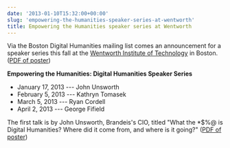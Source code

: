 ```yaml
---
date: '2013-01-10T15:32:00+00:00'
slug: 'empowering-the-humanities-speaker-series-at-wentworth'
title: Empowering the Humanities speaker series at Wentworth
---
```


Via the Boston Digital Humanities mailing list comes an announcement for a speaker series this fall at the [Wentworth Institute of Technology](http://www.wit.edu/) in Boston. ([PDF of poster](//files.lincolnmullen.com/downloads/post/wit.empowering-humanities.pdf))

**Empowering the Humanities: Digital Humanities Speaker Series**

-   January 17, 2013 --- John Unsworth
-   February 5, 2013 --- Kathryn Tomasek
-   March 5, 2013 --- Ryan Cordell
-   April 2, 2013 --- George Fifield

The first talk is by John Unsworth, Brandeis's CIO, titled "What the \*\$%@ is Digital Humanities? Where did it come from, and where is it going?\" ([PDF of poster](//files.lincolnmullen.com/downloads/post/wit.unsworth.pdf))
